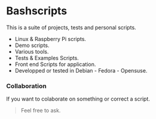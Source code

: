 
# Bashscripts

This is a suite of projects, tests and personal scripts.

- Linux & Raspberry Pi scripts.    
- Demo scripts.
- Various tools.  
- Tests & Examples Scripts.  
- Front end Scripts for application.  
- Developped or tested in Debian - Fedora - Opensuse. 

### Collaboration

If you want to colaborate on something or correct a script.
> Feel free to ask.
